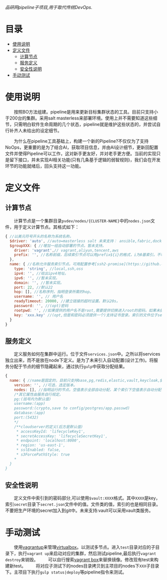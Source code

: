 *品研网pipeline子项目,用于取代传统DevOps.*

<h1>目录</h1>

- [使用说明](#使用说明)
- [定义文件](#定义文件)
  - [计算节点](#计算节点)
  - [服务定义](#服务定义)
  - [安全性说明](#安全性说明)
- [手动测试](#手动测试)


# 使用说明
&emsp;&emsp;按照BO方法组建。pipeline是用来更新目标集群状态的工具。目前只支持小于200台的集群。采用salt masterless来部署环境。使用上并不需要知道这些细节，只需明白软件生命周期的几个状态，pipeline就是维护这些状态的，并尝试自行补齐人未给出的设定细节。

&emsp;&emsp;为什么在pipeline工具基础上，构建一个新的Pipeline?不仅仅为了支持NoOps，更重要的是为了结合AI，获取项目信息，并由AI设计细节，更新回配置文件并使得Pipeline可以工作，这对新手更友好，并对老手更方便。当前的实现只是留下接口，并未实现AI相关功能(只有几条基于逻辑的弱智规则)，我们会在开发环节的功能就绪后，回头支持这一功能。

# 定义文件

## 计算节点
&emsp;&emsp;计算节点是一个集群目录`pvdev/nodes/{CLUSTER-NAME}`中的`nodes.json`文件，用于定义计算节点。其格式如下：

```javascript
{ //以美元符号开头的名称为系统名称。
  $driver: 'auto', //auto=masterless salt 未来支持： ansible,fabric,docker : 安装工具。默认本地为docker,其它环境为salt.如果未指定salt服务，则目标环境为masterless salt来部署。
  $groupXXX: { //增加一组自动部署的节点。暂未支持。
    driver: 'vagrant',// vagrant,aliyun,tencent,aws
    prefix: '', //名称前缀，后续索引节点可以用prefix${i}的格式，i为0基索引。不带i为全部自动节点。
  },
  name: { //名称允许服务索引节点。可用配置参考[ssh2-promise](https://github.com/sanketbajoria/ssh2-promise)的配置。
    type: 'string', //local,ssh,oss
    ipv4: '', //给出ipv4地址。
    ipv6: '', //暂未实现。
    domain: '', //暂未实现。
    port: 22, //默认22
    hop: [], //名称序列，指明登录所需的hop。
    username: '', // 用户名
    readyTimeout: 20000, //建立链接的超时设置。默认20s。
    password: '', //(opt)密码
    rootpwd: '', //如果提供的用户名不是root,需要提供切换进入root的密码。如果未提供，默认可以直接切换。
    key: 'xxx.key' //(opt,但是和密码必须提供一个)支持证书登录。索引的文件位于secret目录中。
  }
}
```

## 服务定义
&emsp;&emsp;定义服务如何在集群中运行。位于文件`services.json`中。之所以将services独立出来，而不是放在node下定义。是为了未来引入自动配置(设计工作)。将服务分配于节点的细节隐藏起来，通过执行`gulp`中获取分配结果。

```javascript
{
  name: { //name是固定的，目前只支持base,pg,redis,elastic,vault,keycloak,$webapi,$webass || $webwx,$webmb,$webapp(桌面应用),$webtv
    version: '', //可选，选定版本。
    nodes: [], //指明运行的节点。空值表示全部自动分配，某个索引下空值表示自动分配任意节点。
    /*其它属性由服务自行规定。
    pg:(括号内为默认值)
    username:(app)
    password:(crypto,save to config/postgres/app.passwd)
    database:(app)
    port:(5432)
    */
    /**cloudserver的定义(后方是默认值)
     * accessKeyId: 'lifecycleKey1',
     * secretAccessKey: 'lifecycleSecretKey1',
     * endpoint: 'localhost:8000',
     * region: 'us-east-1',
     * sslEnabled: false,
     * s3ForcePathStyle: true
    * 
  }
}
```

## 安全性说明
&emsp;&emsp;定义文件中索引到的密码部分,可以使用`$vault:XXXX`格式。其中`XXXX`是key，索引`secret`目录下`secret.json`文件中的值。文件类的值，索引的也是相同目录。不要把生产环境的secret加入到git中。未来支持:vault可以采用vault类服务。

# 手动测试
&emsp;&emsp;使用[vagrantup](https://www.vagrantup.com/)来管理[virtualbox](https://www.virtualbox.org/)。以测试多节点。进入`test`目录对应的子目录下，执行`vagrant up`来启动对应的集群，然后测试pipeline,最后执行`vagrant destroy`来销毁。
&emsp;&emsp;可以自行搜索[vagrant box](https://app.vagrantup.com/boxes/search)来替换镜像。修改现有test来构建新test。
&emsp;&emsp;将对应子测试下的nodes目录拷贝到主项目的nodes下`XXX`子目录下。主项目下执行`gulp status|deploy`等pipeline指令来测试。
